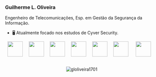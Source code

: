 ### Guilherme L. Oliveira
Engenheiro de Telecomunicações, Esp. em Gestão da Segurança da Informação. 

- 🖥️ Atualmente focado nos estudos de Cyver Security.

<div style="display: inline">
  &nbsp;&nbsp;<img width='50' height='50' src="https://cdn.jsdelivr.net/gh/devicons/devicon/icons/python/python-original.svg" />&nbsp;&nbsp;
  &nbsp;&nbsp;<img width='50' height='50' src="https://cdn.jsdelivr.net/gh/devicons/devicon@latest/icons/javascript/javascript-original.svg" />&nbsp;&nbsp;
  &nbsp;&nbsp;<img width='50' height='50' src="https://cdn.jsdelivr.net/gh/devicons/devicon@latest/icons/html5/html5-original.svg" />&nbsp;&nbsp;
  &nbsp;&nbsp;<img width='50' height='50' src="https://cdn.jsdelivr.net/gh/devicons/devicon@latest/icons/css3/css3-original.svg" />&nbsp;&nbsp;
  &nbsp;&nbsp;<img width='50' height='50' src="https://cdn.jsdelivr.net/gh/devicons/devicon@latest/icons/django/django-plain-wordmark.svg" />&nbsp;&nbsp;
  &nbsp;&nbsp;<img width='50' height='50' src="https://cdn.jsdelivr.net/gh/devicons/devicon@latest/icons/linux/linux-original.svg" />&nbsp;&nbsp;&nbsp;
  &nbsp;&nbsp;<img width='50' height='50' src="https://cdn.jsdelivr.net/gh/devicons/devicon@latest/icons/amazonwebservices/amazonwebservices-original-wordmark.svg" />&nbsp;&nbsp;&nbsp;

 
</div> 

##

<p align="center"> <img src="https://github-readme-stats.vercel.app/api?username=gloliveira1701&show_icons=true&theme=gotham" alt="gloliveira1701" />

